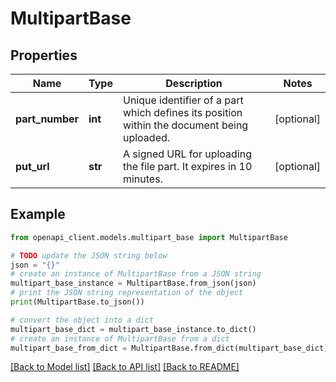 # MultipartBase


## Properties

Name | Type | Description | Notes
------------ | ------------- | ------------- | -------------
**part_number** | **int** | Unique identifier of a part which defines its position within the document being uploaded. | [optional] 
**put_url** | **str** | A signed URL for uploading the file part. It expires in 10 minutes. | [optional] 

## Example

```python
from openapi_client.models.multipart_base import MultipartBase

# TODO update the JSON string below
json = "{}"
# create an instance of MultipartBase from a JSON string
multipart_base_instance = MultipartBase.from_json(json)
# print the JSON string representation of the object
print(MultipartBase.to_json())

# convert the object into a dict
multipart_base_dict = multipart_base_instance.to_dict()
# create an instance of MultipartBase from a dict
multipart_base_from_dict = MultipartBase.from_dict(multipart_base_dict)
```
[[Back to Model list]](../README.md#documentation-for-models) [[Back to API list]](../README.md#documentation-for-api-endpoints) [[Back to README]](../README.md)


